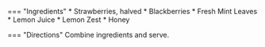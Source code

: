=== "Ingredients"
    * Strawberries, halved
    * Blackberries
    * Fresh Mint Leaves
    * Lemon Juice
    * Lemon Zest
    * Honey

=== "Directions"
    Combine ingredients and serve.
